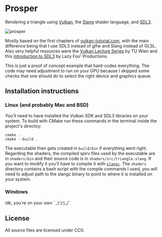 # Prosper
Rendering a triangle using [Vulkan](https://www.vulkan.org/), the [Slang](https://shader-slang.com/) shader language, and [SDL3](https://wiki.libsdl.org/SDL3/FrontPage).

![prosper](https://github.com/user-attachments/assets/b6c25ff8-4819-4e0a-a845-8ec5e1df4333)

Mostly based on the first chapters of [vulkan-tutorial.com](https://vulkan-tutorial.com/), with the main difference being that I use SDL3 instead of glfw and Slang instead of GLSL. Also very helpful resources were the [Vulkan Lecture Series](https://www.youtube.com/playlist?list=PLmIqTlJ6KsE1Jx5HV4sd2jOe3V1KMHHgn) by TU Wien and this [introduction to SDL3](https://lazyfoo.net/tutorials/SDL3/01-hello-sdl3/index2.php) by Lazy Foo' Productions.

This is just a proof of concept example that hard-codes everything. The code may need adjustment to run on your GPU because I skipped some checks that one should do to select the right device and graphics queue.

## Installation instructions
### Linux (and probably Mac and BSD)
You'll need to have installed the Vulkan SDK and SDL3 libraries on your system. To build with CMake run these commands in the terminal inside the project's directoy:

```
cmake .
cmake --build .
```

The executable then gets created in `build/bin` if everything went right. 
Regarding the shaders, the compiled spirv files used by the executable are in `shaders/bin` and their source code is in `shaders/src/triangle.slang`. If you want to modify it you'll have to compile it with [`slangc`](https://github.com/shader-slang/slang). The `shaders` directory contains a bash script with the compile commands I used, you will need to adjust path to the slangc binary to point to where it is installed on your system.

### Windows
idk, you're on your own ¯\_(ツ)_/¯

## License
All source files are licensed under CC0.
